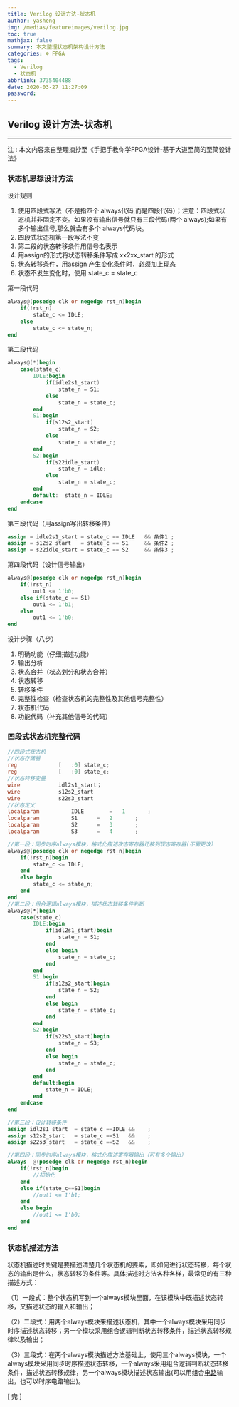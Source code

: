 ```yaml
---
title: Verilog 设计方法-状态机
author: yasheng
img: /medias/featureimages/verilog.jpg
toc: true
mathjax: false
summary: 本文整理状态机架构设计方法
categories: ☸ FPGA
tags:
  - Verilog
  - 状态机
abbrlink: 3735404488
date: 2020-03-27 11:27:09
password:
---
```


## Verilog 设计方法-状态机

---

注 : 本文内容来自整理摘抄至《手把手教你学FPGA设计-基于大道至简的至简设计法》

### **状态机思想设计方法**

设计规则

1. 使用四段式写法（不是指四个 always代码,而是四段代码）；注意：四段式状态机并非固定不变。如果没有输出信号就只有三段代码(两个 always);如果有多个输出信号,那么就会有多个 always代码块。
2. 四段式状态机第一段写法不变
3. 第二段的状态转移条件用信号名表示
4. 用assign的形式将状态转移条件写成 xx2xx_start 的形式
5. 状态转移条件，用assign 产生变化条件时，必须加上现态
6. 状态不发生变化时，使用 state_c = state_c

第一段代码

```verilog
always@(posedge clk or negedge rst_n)begin    
    if(!rst_n)        
        state_c <= IDLE;    
    else        
        state_c <= state_n; 
end
```

第二段代码

```verilog
always@(*)begin    
    case(state_c)        
        IDLE:begin            
            if(idle2s1_start)                
                state_n = S1;            
            else                
                state_n = state_c;        
        end        
        S1:begin            
            if(s12s2_start)                
                state_n = S2;            
            else                
                state_n = state_c;        
        end        
        S2:begin            
            if(s22idle_start)                
                state_n = idle;            
            else                
                state_n = state_c;        
        end        
        default:  state_n = IDLE;     
    endcase 
end
```

第三段代码（用assign写出转移条件）

```verilog
assign = idle2s1_start = state_c == IDLE   && 条件1 ; 
assign = s12s2_start   = state_c == S1 	   && 条件2 ; 
assign = s22idle_start = state_c == S2     && 条件3 ;
```

第四段代码（设计信号输出）

```verilog
always@(posedge clk or negedge rst_n)begin    
    if(!rst_n)        
        out1 <= 1'b0;    
    else if(state_c == S1)        
        out1 <= 1'b1;    
    else        
        out1 <= 1'b0; 
end
```

设计步骤（八步）

1. 明确功能（仔细描述功能）
2. 输出分析
3. 状态合并（状态划分和状态合并）
4. 状态转移
5. 转移条件
6. 完整性检查（检查状态机的完整性及其他信号完整性）
7. 状态机代码
8. 功能代码（补充其他信号的代码）

### 四段式状态机完整代码

```verilog
//四段式状态机
//状态存储器
reg				[	:0]	state_c;
reg				[	:0]	state_c;
//状态转移变量
wire			idl2s1_start；
wire			s12s2_start
wire			s22s3_start
//状态定义
localparam			IDLE		=	1		;
localparam			S1		=	2		;
localparam			S2		=	3		;
localparam			S3		=	4		;

//第一段：同步时序always模块，格式化描述次态寄存器迁移到现态寄存器(不需更改）
always@(posedge clk or negedge rst_n)begin
    if(!rst_n)begin
        state_c <= IDLE;
    end
    else begin
        state_c <= state_n;
    end
end
//第二段：组合逻辑always模块，描述状态转移条件判断
always@(*)begin
    case(state_c)
        IDLE:begin
            if(idl2s1_start)begin
                state_n = S1;
            end
            else begin
                state_n = state_c;
            end
        end
        S1:begin
            if(s12s2_start)begin
                state_n = S2;
            end
            else begin
                state_n = state_c;
            end
        end
        S2:begin
            if(s22s3_start)begin
                state_n = S3;
            end
            else begin
                state_n = state_c;
            end
        end
        default:begin
            state_n = IDLE;
        end
    endcase
end

//第三段：设计转移条件
assign idl2s1_start  = state_c ==IDLE && 	;
assign s12s2_start   = state_c ==S1   && 	;
assign s22s3_start   = state_c ==S2   && 	;

//第四段：同步时序always模块，格式化描述寄存器输出（可有多个输出）
always  @(posedge clk or negedge rst_n)begin
    if(!rst_n)begin     
        //初始化
    end
    else if(state_c==S1)begin
        //out1 <= 1'b1;
    end
    else begin
        //out1 <= 1'b0;
    end
end
```



### 状态机描述方法

状态机描述时关键是要描述清楚几个状态机的要素，即如何进行状态转移，每个状态的输出是什么，状态转移的条件等。具体描述时方法各种各样，最常见的有三种描述方式：

（1）一段式：整个状态机写到一个always模块里面，在该模块中既描述状态转移，又描述状态的输入和输出；

（2）二段式：用两个always模块来描述状态机，其中一个always模块采用同步时序描述状态转移；另一个模块采用组合逻辑判断状态转移条件，描述状态转移规律以及输出；

（3）三段式：在两个always模块描述方法基础上，使用三个always模块，一个always模块采用同步时序描述状态转移，一个always采用组合逻辑判断状态转移条件，描述状态转移规律，另一个always模块描述状态输出(可以用组合[电路](http://bbs.elecfans.com/zhuti_dianlu_1.html)输出，也可以时序电路输出)。

 

[  完  ]